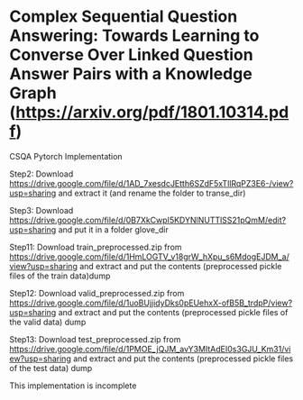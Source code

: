 
# Complex Sequential Question Answering: Towards Learning to Converse Over Linked Question Answer Pairs with a Knowledge Graph (https://arxiv.org/pdf/1801.10314.pdf)

CSQA Pytorch Implementation

Step2: Download https://drive.google.com/file/d/1AD_7xesdcJEtth6SZdF5xTllRqPZ3E6-/view?usp=sharing and extract it (and rename the folder to transe_dir)

Step3: Download https://drive.google.com/file/d/0B7XkCwpI5KDYNlNUTTlSS21pQmM/edit?usp=sharing and put it in a folder glove_dir



Step11: Download train_preprocessed.zip from https://drive.google.com/file/d/1HmLOGTV_v18grW_hXpu_s6MdogEJDM_a/view?usp=sharing and extract and put the contents (preprocessed pickle files of the train data)dump 

Step12: Download valid_preprocessed.zip from https://drive.google.com/file/d/1uoBUjjidyDks0pEUehxX-ofB5B_trdpP/view?usp=sharing and extract and put the contents (preprocessed pickle files of the valid data) dump

Step13: Download test_preprocessed.zip from https://drive.google.com/file/d/1PMOE_jQJM_avY3MItAdEI0s3GJU_Km31/view?usp=sharing and extract and put the contents  (preprocessed pickle files of the test data) dump


This implementation is incomplete
